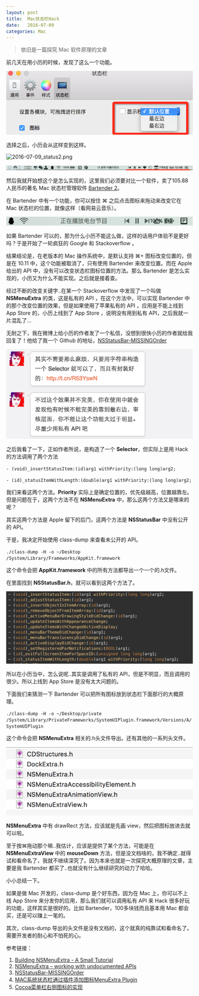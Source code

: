 ```yaml
---
layout: post
title:  Mac状态栏Hack
date:   2016-07-09
categories: Mac
---
```


> 依旧是一篇探究 Mac 软件原理的文章

前几天在用小历的时候，发现了这么一个功能。

![2016-07-09_status1.png](images/2016-07-09_status1.png)

选择之后，小历会从这样变到这样。

![2016-07-09_status2.png](images/2016-07-09_status2.png)

![2016-07-09_status3.png](images/2016-07-09_status3.png)

然后我就开始想这个是怎么实现的，这里我们必须要对比一个软件，卖了105.88人民币的著名 Mac 状态栏管理软件 [Bartender 2](https://www.macbartender.com/)。

在 Bartender 中有一个功能，你可以按住 ⌘ 之后点击图标来拖动来改变它在 Mac 状态栏的位置，就像这样（看网易云音乐）。

![2016-07-09_status4.png](images/2016-07-09_status4.png)

如果 Bartender 可以的，那为什么小历不能这么做，这样的话用户体验不是更好吗？于是开始了一轮疯狂的 Google 和 Stackoverflow 。

结果结论是，在老版本的 Mac 操作系统中，是默认支持 ⌘+ 图标改变位置的，但是在 10.11 中，这个功能被取消了，只有使用 Bartender 来改变位置。而在 Apple 给出的 API 中，没有可以改变状态栏图标位置的方法。那么 Bartender 是怎么实现的，小历又为什么不能实现。之后就是接着查。

经过不断的改变关键字..在某一个 Stackoverflow 中发现了一个叫做 **NSMenuExtra** 的类，这是私有的 API ，在这个方法中，可以实现 Bartender 中的那个改变位置的效果，但是如果使用了苹果私有的  API ，应用是不能上线到 App Store 的，小历上线到了 App Store ，说明没有用到私有 API，之后我就一片混乱了...

无耐之下，我在微博上给小历的作者发了一个私信，没想到很快小历的作者就给我回复了！他给了我一个 Github 的地址，[NSStatusBar-MISSINGOrder](https://github.com/shergin/NSStatusBar-MISSINGOrder)

![2016-07-09_status5.png](images/2016-07-09_status5.png)

之后我看了一下，正如作者所说，是构造了一个 **Selector**，但实际上是用 Hack 的方法调用了两个方法

`- (void)_insertStatusItem:(id)arg1 withPriority:(long long)arg2;`

`- (id)_statusItemWithLength:(double)arg1 withPriority:(long long)arg2;`

我们来看这两个方法。**Priority** 实际上是确定位置的，优先级越高，位置越靠左。但是问题在于，这两个方法不在 **NSMenuExtra** 中，那么这两个方法又是哪来的呢？

其实这两个方法是 Apple 留下的后门，这两个方法是 **NSStatusBar** 中没有公开的 API。

于是，我决定开始使用 class-dump 来查看未公开的 API。

`./class-dump -H -o ~/Desktop /System/Library/Frameworks/AppKit.framework`

这个命令会把 **AppKit.framework** 中的所有方法都导出一个一个的.h文件。

在里面找到 **NSStatusBar.h**，就可以看到这两个方法了。

![2016-07-09_status7.png](images/2016-07-09_status7.png)

所以在小历当中，怎么说呢..其实是调用了私有的 API，但是不明显，而且调用的很少。所以上线到 App Store 是没有太大问题的。

下面我们来猜测一下 Bartender 可以把所有图标放到状态栏下面那行的大概原理。

`./class-dump -H -o ~/Desktop/private /System/Library/PrivateFrameworks/SystemUIPlugin.framework/Versions/A/SystemUIPlugin`

这个命令会把 **NSMenuExtra** 相关的.h头文件导出。还有其他的一系列头文件。

![2016-07-09_status6.png](images/2016-07-09_status6.png)

**NSMenuExtra** 中有 drawRect 方法，应该就是先画 view，然后把图标放进去就可以啦。

至于按⌘拖动那个嘛..我估计，应该是提供了某个方法，可能是在 **NSMenuExtraView** 中的 **mouseDown** 方法，但是没文档啥的，我不确定..就得试和看命名了，我就不继续深究了。因为本来也就是一次探究大概原理的文章，主要是我 Bartender 都买了..也就没有什么继续研究的动力了哈哈。

小小总结一下。

如果是做 Mac 开发的，class-dump 是个好东西，因为在 Mac 上，你可以不上线 App Store 来分发你的应用，那么我们就可以调用私有  API 来 Hack 很多好玩的功能，这样其实是很好的。比如 Bartender，100多块钱而且基本用 Mac 都会买，还是可以赚上一笔的。

其次，class-dump 导出的头文件是没有文档的，这个就真的纯靠试和看命名了。需要开发者的耐心和不怕死的心。

参考链接：

1. [Building NSMenuExtra - A Small Tutorial](http://cocoadevcentral.com/articles/000078.php)
2. [NSMenuExtra – working with undocumented APIs](https://duhanebel.wordpress.com/2010/04/02/nsmenuextra-how-to-work-with-undocumented-apis/)
3. [NSStatusBar-MISSINGOrder](https://github.com/shergin/NSStatusBar-MISSINGOrder)
4. [MAC系统状态栏通过插件添加图标MenuExtra Plugin](http://www.tanhao.me/code/1672.html/)
5. [Cocoa菜单栏右侧图标的实现](http://linfan.info/blog/2012/02/28/cocoa-icon-on-right-side-of-menu-bar/)